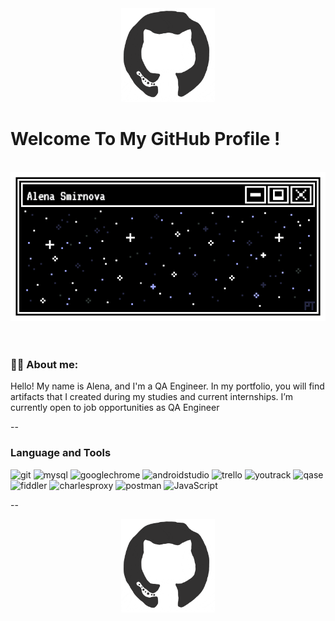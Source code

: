 <div align="center">
<img src="https://github.com/Guppi17/Guppi17/blob/main/octo.gif" alt="GitHub Logo" width="150" height="150" />
</div>

# Welcome To My GitHub Profile !

<br/>
<div align="center">
<img src="https://github.com/Guppi17/Guppi17/blob/main/mee.gif" alt="Raghav Khullar Typer" />
</div>
<br/>

<!--
- ⌨️ Programming Languages I've used:

<div align="center">
 <img src = 'https://github.com/RaghavK16/RaghavK16/blob/master/images/c-original.svg' width='30'/> <img src = 'https://github.com/RaghavK16/RaghavK16/blob/master/images/cpp.svg' width='30'/> <img src = 'https://github.com/RaghavK16/RaghavK16/blob/master/images/pycharm.svg' width='30'/> <img src = 'https://github.com/RaghavK16/RaghavK16/blob/master/images/python2.png' height='30'/> <img src = 'https://github.com/RaghavK16/RaghavK16/blob/master/images/flutter-logo.svg' width='30'/> <img src = 'https://github.com/RaghavK16/RaghavK16/blob/master/images/html.svg' width='30'/> <img src = 'https://github.com/RaghavK16/RaghavK16/blob/master/images/css.svg' width='30'/> <img src = 'https://github.com/RaghavK16/RaghavK16/blob/master/images/js.svg' width='30'/> <img src = 'https://github.com/RaghavK16/RaghavK16/blob/master/images/bootstrap.svg' width='33'/> <img src = 'https://github.com/RaghavK16/RaghavK16/blob/master/images/django.svg' height='40'/> <img src = 'https://github.com/RaghavK16/RaghavK16/blob/master/images/flask.png' width='30'/> <img src = 'https://github.com/RaghavK16/RaghavK16/blob/master/images/php.svg' width='40'/>
 <img src = 'https://github.com/RaghavK16/RaghavK16/blob/master/images/sql.svg' width='30'/> <img src = 'https://github.com/RaghavK16/RaghavK16/blob/master/images/git.svg' width='30'/>
</div>
<-->

<br/>


### 👩‍💻 About me:

Hello! My name is Alena, and I'm a QA Engineer. In my portfolio, you will find artifacts that I created during my studies and current internships. I’m currently open to job opportunities as QA Engineer

--

### Language and Tools
![git](https://img.shields.io/badge/Git-090909?style=for-the-badge&logo=git&logoColor=8cc4d7)
![mysql](https://img.shields.io/badge/MySQL-090909?style=for-the-badge&logo=mysql&logoColor=00618a)
![googlechrome](https://img.shields.io/badge/DevTools-090909?style=for-the-badge&logo=googlechrome&logoColor=2674f2)
![androidstudio](https://img.shields.io/badge/AndroidStudio-090909?style=for-the-badge&logo=androidstudio&logoColor=3ad07d)
![trello](https://img.shields.io/badge/Trello-090909?style=for-the-badge&logo=Trello&logoColor=71b556)
![youtrack](https://img.shields.io/badge/YouTrack-090909?style=for-the-badge&logo=youtrack&logoColor=71b556)
![qase](https://img.shields.io/badge/Qase-090909?style=for-the-badge&logo=Qase&logoColor=71b556)
![fiddler](https://img.shields.io/badge/Fiddler-090909?style=for-the-badge&logo=fiddler&logoColor=8cc4d7)
![charlesproxy](https://img.shields.io/badge/CharlesProxy-090909?style=for-the-badge&logo=CharlesProxy&logoColor=8cc4d7)
![postman](https://img.shields.io/badge/Postman-090909?style=for-the-badge&logo=postman&logoColor=EF5B25)
![JavaScript](https://img.shields.io/badge/JavaScript-090909?style=for-the-badge&logo=JavaScript&logoColor=E9D54D)

--

<div align="center">
<img src="https://github.com/Guppi17/Guppi17/blob/main/octo.gif" alt="GitHub Logo" width="150" height="150" />
</div>
